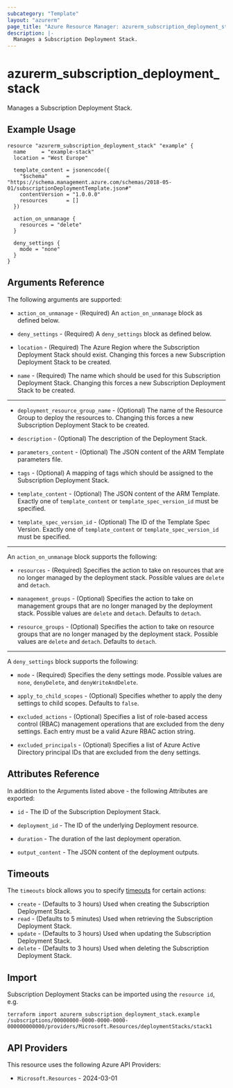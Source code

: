 ```yaml
---
subcategory: "Template"
layout: "azurerm"
page_title: "Azure Resource Manager: azurerm_subscription_deployment_stack"
description: |-
  Manages a Subscription Deployment Stack.
---
```


# azurerm_subscription_deployment_stack

Manages a Subscription Deployment Stack.

## Example Usage

```hcl
resource "azurerm_subscription_deployment_stack" "example" {
  name     = "example-stack"
  location = "West Europe"

  template_content = jsonencode({
    "$schema"      = "https://schema.management.azure.com/schemas/2018-05-01/subscriptionDeploymentTemplate.json#"
    contentVersion = "1.0.0.0"
    resources      = []
  })

  action_on_unmanage {
    resources = "delete"
  }

  deny_settings {
    mode = "none"
  }
}
```

## Arguments Reference

The following arguments are supported:

* `action_on_unmanage` - (Required) An `action_on_unmanage` block as defined below.

* `deny_settings` - (Required) A `deny_settings` block as defined below.

* `location` - (Required) The Azure Region where the Subscription Deployment Stack should exist. Changing this forces a new Subscription Deployment Stack to be created.

* `name` - (Required) The name which should be used for this Subscription Deployment Stack. Changing this forces a new Subscription Deployment Stack to be created.

---

* `deployment_resource_group_name` - (Optional) The name of the Resource Group to deploy the resources to. Changing this forces a new Subscription Deployment Stack to be created.

* `description` - (Optional) The description of the Deployment Stack.

* `parameters_content` - (Optional) The JSON content of the ARM Template parameters file.

* `tags` - (Optional) A mapping of tags which should be assigned to the Subscription Deployment Stack.

* `template_content` - (Optional) The JSON content of the ARM Template. Exactly one of `template_content` or `template_spec_version_id` must be specified.

* `template_spec_version_id` - (Optional) The ID of the Template Spec Version. Exactly one of `template_content` or `template_spec_version_id` must be specified.

---

An `action_on_unmanage` block supports the following:

* `resources` - (Required) Specifies the action to take on resources that are no longer managed by the deployment stack. Possible values are `delete` and `detach`.

* `management_groups` - (Optional) Specifies the action to take on management groups that are no longer managed by the deployment stack. Possible values are `delete` and `detach`. Defaults to `detach`.

* `resource_groups` - (Optional) Specifies the action to take on resource groups that are no longer managed by the deployment stack. Possible values are `delete` and `detach`. Defaults to `detach`.

---

A `deny_settings` block supports the following:

* `mode` - (Required) Specifies the deny settings mode. Possible values are `none`, `denyDelete`, and `denyWriteAndDelete`.

* `apply_to_child_scopes` - (Optional) Specifies whether to apply the deny settings to child scopes. Defaults to `false`.

* `excluded_actions` - (Optional) Specifies a list of role-based access control (RBAC) management operations that are excluded from the deny settings. Each entry must be a valid Azure RBAC action string.

* `excluded_principals` - (Optional) Specifies a list of Azure Active Directory principal IDs that are excluded from the deny settings.

## Attributes Reference

In addition to the Arguments listed above - the following Attributes are exported: 

* `id` - The ID of the Subscription Deployment Stack.

* `deployment_id` - The ID of the underlying Deployment resource.

* `duration` - The duration of the last deployment operation.

* `output_content` - The JSON content of the deployment outputs.

## Timeouts

The `timeouts` block allows you to specify [timeouts](https://developer.hashicorp.com/terraform/language/resources/configure#define-operation-timeouts) for certain actions:

* `create` - (Defaults to 3 hours) Used when creating the Subscription Deployment Stack.
* `read` - (Defaults to 5 minutes) Used when retrieving the Subscription Deployment Stack.
* `update` - (Defaults to 3 hours) Used when updating the Subscription Deployment Stack.
* `delete` - (Defaults to 3 hours) Used when deleting the Subscription Deployment Stack.

## Import

Subscription Deployment Stacks can be imported using the `resource id`, e.g.

```shell
terraform import azurerm_subscription_deployment_stack.example /subscriptions/00000000-0000-0000-0000-000000000000/providers/Microsoft.Resources/deploymentStacks/stack1
```

## API Providers
<!-- This section is generated, changes will be overwritten -->
This resource uses the following Azure API Providers:

* `Microsoft.Resources` - 2024-03-01
